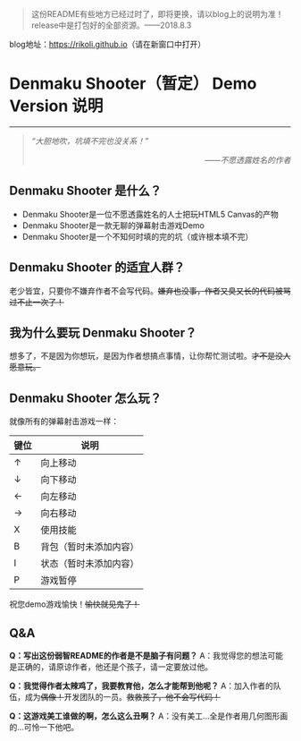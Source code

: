 > 这份README有些地方已经过时了，即将更换，请以blog上的说明为准！release中是打包好的全部资源。——2018.8.3

blog地址：<a href="https://rikoli.github.io/" target="_blank">https://rikoli.github.io</a>（请在新窗口中打开）

# Denmaku Shooter（暂定） Demo Version 说明
---
> *“大胆地吹，坑填不完也没关系！”*
> *<div align="right">——不愿透露姓名的作者<div>*

## Denmaku Shooter 是什么？
* Denmaku Shooter是一位不愿透露姓名的人士把玩HTML5 Canvas的产物
* Denmaku Shooter是一款无聊的弹幕射击游戏Demo
* Denmaku Shooter是一个不知何时填的完的坑（或许根本填不完）

## Denmaku Shooter 的适宜人群？
老少皆宜，只要你不嫌弃作者不会写代码。<del>嫌弃也没事，作者又臭又长的代码被骂过不止一次了！</del>

## 我为什么要玩 Denmaku Shooter？
想多了，不是因为你想玩，是因为作者想搞点事情，让你帮忙测试啦。<del>才不是没人愿意玩。</del>

## Denmaku Shooter 怎么玩？
就像所有的弹幕射击游戏一样：

键位 | 说明
--- | ---
↑ | 向上移动
↓ | 向下移动
← | 向左移动
→ | 向右移动
X | 使用技能
B | 背包（暂时未添加内容）
I | 状态（暂时未添加内容）
P | 游戏暂停

祝您demo游戏愉快！<del>愉快就见鬼了！</del>

## Q&A
**Q：写出这份弱智README的作者是不是脑子有问题？**
A：我觉得您的想法可能是正确的，请原谅作者，他还是个孩子，请一定要放过他。

**Q：我觉得作者太辣鸡了，我要教育他，怎么才能帮到他呢？**
A：加入作者的队伍，成为<del>偶像！</del>开发团队的一员。<del>救救孩子，他不会写代码！</del>

**Q：这游戏美工谁做的啊，怎么这么丑啊？**
A：没有美工...全是作者用几何图形画的...可怜一下他吧。
